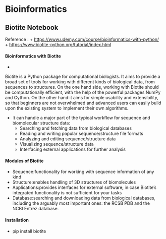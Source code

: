 # Bioinformatics

## Biotite Notebook

Reference : + https://www.udemy.com/course/bioinformatics-with-python/
            + https://www.biotite-python.org/tutorial/index.html

#### Bioinformatics with Biotite

+ 
Biotite is a Python package for computational biologists. It aims to provide a broad set of tools for working with different kinds of biological data, from sequences to structures. On the one hand side, working with Biotite should be computationally efficient, with the help of the powerful packages NumPy and Cython. On the other hand it aims for simple usability and extensibility, so that beginners are not overwhelmed and advanced users can easily build upon the existing system to implement their own algorithms.
+ It can handle a major part of the typical workflow for sequence and biomolecular structure data:
    - Searching and fetching data from biological databases
    - Reading and writing popular sequence/structure file formats
    - Analyzing and editing sequence/structure data
    - Visualizing sequence/structure data
    - Interfacing external applications for further analysis


    
#### Modules of Biotite
+ Sequence:functionality for working with sequence information of any kind
+ Structure:enables handling of 3D structures of biomolecules
+ Applications:provides interfaces for external software, in case Biotite’s integrated functionality is not sufficient for your tasks
+ Database:searching and downloading data from biological databases, including the arguably most important ones: the RCSB PDB and the NCBI Entrez database.

#### Installation
+ pip install biotite